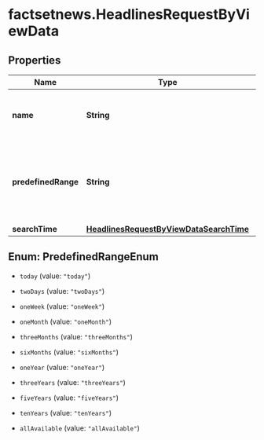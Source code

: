 # factsetnews.HeadlinesRequestByViewData

## Properties

Name | Type | Description | Notes
------------ | ------------- | ------------- | -------------
**name** | **String** | Name of the view to return headlines for. | [optional] 
**predefinedRange** | **String** | See list of valid date ranges. Date range is mutually exlusive to start/end time. | [optional] 
**searchTime** | [**HeadlinesRequestByViewDataSearchTime**](HeadlinesRequestByViewDataSearchTime.md) |  | [optional] 



## Enum: PredefinedRangeEnum


* `today` (value: `"today"`)

* `twoDays` (value: `"twoDays"`)

* `oneWeek` (value: `"oneWeek"`)

* `oneMonth` (value: `"oneMonth"`)

* `threeMonths` (value: `"threeMonths"`)

* `sixMonths` (value: `"sixMonths"`)

* `oneYear` (value: `"oneYear"`)

* `threeYears` (value: `"threeYears"`)

* `fiveYears` (value: `"fiveYears"`)

* `tenYears` (value: `"tenYears"`)

* `allAvailable` (value: `"allAvailable"`)





